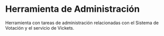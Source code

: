Herramienta de Administración
======================================

Herramienta con tareas de administración relacionadas con el Sistema de Votación y el servicio de Vickets.



